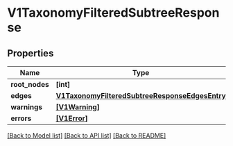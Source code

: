 # V1TaxonomyFilteredSubtreeResponse


## Properties
Name | Type | Description | Notes
------------ | ------------- | ------------- | -------------
**root_nodes** | **[int]** |  | [optional] 
**edges** | [**V1TaxonomyFilteredSubtreeResponseEdgesEntry**](V1TaxonomyFilteredSubtreeResponseEdgesEntry.md) |  | [optional] 
**warnings** | [**[V1Warning]**](V1Warning.md) |  | [optional] 
**errors** | [**[V1Error]**](V1Error.md) |  | [optional] 

[[Back to Model list]](../README.md#documentation-for-models) [[Back to API list]](../README.md#documentation-for-api-endpoints) [[Back to README]](../README.md)


